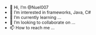 - 👋 Hi, I’m @Nuel007
- 👀 I’m interested in frameworks, Java, C# 
- 🌱 I’m currently learning ...
- 💞️ I’m looking to collaborate on ...
- 📫 How to reach me ...

<!---
Nuel007/Nuel007 is a ✨ special ✨ repository because its `README.md` (this file) appears on your GitHub profile.
You can click the Preview link to take a look at your changes.
--->
